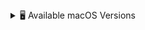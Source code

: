 <!-- BEGIN MACOS VERSIONS -->
<details>
<summary>🖥️ Available macOS Versions</summary>
  
</details>
<!-- END MACOS VERSIONS -->

